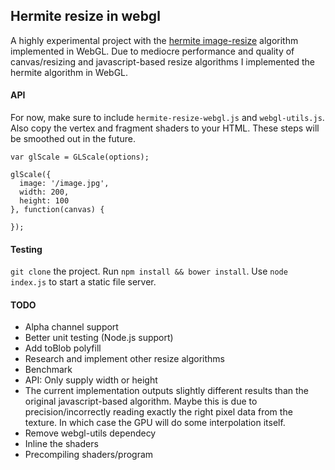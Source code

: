 ## Hermite resize in webgl
A highly experimental project with the [hermite image-resize](https://github.com/viliusle/Hermite-resize) algorithm implemented in WebGL. Due to mediocre performance and quality of canvas/resizing and javascript-based resize algorithms I implemented the hermite algorithm in WebGL.

#### API
For now, make sure to include `hermite-resize-webgl.js` and `webgl-utils.js`. Also copy the vertex and fragment shaders to your HTML. These steps will be smoothed out in the future.
```
var glScale = GLScale(options);

glScale({
  image: '/image.jpg',
  width: 200,
  height: 100
}, function(canvas) {
  
});
```

#### Testing
`git clone` the project. Run `npm install && bower install`. Use `node index.js` to start a static file server.

#### TODO
- Alpha channel support
- Better unit testing (Node.js support)
- Add toBlob polyfill
- Research and implement other resize algorithms
- Benchmark
- API: Only supply width or height
- The current implementation outputs slightly different results than the original javascript-based algorithm. Maybe this is due to precision/incorrectly reading exactly the right pixel data from the texture. In which case the GPU will do some interpolation itself.
- Remove webgl-utils dependecy
- Inline the shaders
- Precompiling shaders/program